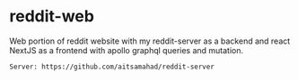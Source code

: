 # reddit-web
Web portion of reddit website with my reddit-server as a backend and react NextJS as a frontend with apollo graphql queries and mutation.

```
Server: https://github.com/aitsamahad/reddit-server
```
